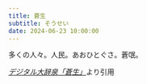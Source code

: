 ```yaml
---
title: 蒼生
subtitle: そうせい
date: 2024-06-23 10:00:00
---
```


多くの人々。人民。あおひとぐさ。蒼氓。

<cite>[デジタル大辞泉「蒼生」](https://dictionary.goo.ne.jp/word/%E8%92%BC%E7%94%9F/)</cite>より引用